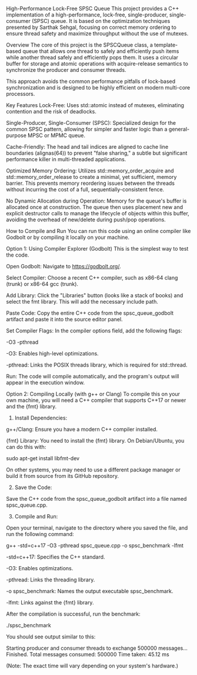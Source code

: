 High-Performance Lock-Free SPSC Queue
This project provides a C++ implementation of a high-performance, lock-free, single-producer, single-consumer (SPSC) queue. It is based on the optimization techniques presented by Sarthak Sehgal, focusing on correct memory ordering to ensure thread safety and maximize throughput without the use of mutexes.

Overview
The core of this project is the SPSCQueue<T> class, a template-based queue that allows one thread to safely and efficiently push items while another thread safely and efficiently pops them. It uses a circular buffer for storage and atomic operations with acquire-release semantics to synchronize the producer and consumer threads.

This approach avoids the common performance pitfalls of lock-based synchronization and is designed to be highly efficient on modern multi-core processors.

Key Features
Lock-Free: Uses std::atomic instead of mutexes, eliminating contention and the risk of deadlocks.

Single-Producer, Single-Consumer (SPSC): Specialized design for the common SPSC pattern, allowing for simpler and faster logic than a general-purpose MPSC or MPMC queue.

Cache-Friendly: The head and tail indices are aligned to cache line boundaries (alignas(64)) to prevent "false sharing," a subtle but significant performance killer in multi-threaded applications.

Optimized Memory Ordering: Utilizes std::memory_order_acquire and std::memory_order_release to create a minimal, yet sufficient, memory barrier. This prevents memory reordering issues between the threads without incurring the cost of a full, sequentially-consistent fence.

No Dynamic Allocation during Operation: Memory for the queue's buffer is allocated once at construction. The queue then uses placement new and explicit destructor calls to manage the lifecycle of objects within this buffer, avoiding the overhead of new/delete during push/pop operations.

How to Compile and Run
You can run this code using an online compiler like Godbolt or by compiling it locally on your machine.

Option 1: Using Compiler Explorer (Godbolt)
This is the simplest way to test the code.

Open Godbolt: Navigate to https://godbolt.org/.

Select Compiler: Choose a recent C++ compiler, such as x86-64 clang (trunk) or x86-64 gcc (trunk).

Add Library: Click the "Libraries" button (looks like a stack of books) and select the fmt library. This will add the necessary include path.

Paste Code: Copy the entire C++ code from the spsc_queue_godbolt artifact and paste it into the source editor panel.

Set Compiler Flags: In the compiler options field, add the following flags:

-O3 -pthread

-O3: Enables high-level optimizations.

-pthread: Links the POSIX threads library, which is required for std::thread.

Run: The code will compile automatically, and the program's output will appear in the execution window.

Option 2: Compiling Locally (with g++ or Clang)
To compile this on your own machine, you will need a C++ compiler that supports C++17 or newer and the {fmt} library.

1. Install Dependencies:

g++/Clang: Ensure you have a modern C++ compiler installed.

{fmt} Library: You need to install the {fmt} library. On Debian/Ubuntu, you can do this with:

sudo apt-get install libfmt-dev

On other systems, you may need to use a different package manager or build it from source from its GitHub repository.

2. Save the Code:

Save the C++ code from the spsc_queue_godbolt artifact into a file named spsc_queue.cpp.

3. Compile and Run:

Open your terminal, navigate to the directory where you saved the file, and run the following command:

g++ -std=c++17 -O3 -pthread spsc_queue.cpp -o spsc_benchmark -lfmt

-std=c++17: Specifies the C++ standard.

-O3: Enables optimizations.

-pthread: Links the threading library.

-o spsc_benchmark: Names the output executable spsc_benchmark.

-lfmt: Links against the {fmt} library.

After the compilation is successful, run the benchmark:

./spsc_benchmark

You should see output similar to this:

Starting producer and consumer threads to exchange 500000 messages...
Finished.
Total messages consumed: 500000
Time taken: 45.12 ms

(Note: The exact time will vary depending on your system's hardware.)